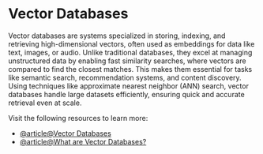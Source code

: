 # Vector Databases

Vector databases are systems specialized in storing, indexing, and retrieving high-dimensional vectors, often used as embeddings for data like text, images, or audio. Unlike traditional databases, they excel at managing unstructured data by enabling fast similarity searches, where vectors are compared to find the closest matches. This makes them essential for tasks like semantic search, recommendation systems, and content discovery. Using techniques like approximate nearest neighbor (ANN) search, vector databases handle large datasets efficiently, ensuring quick and accurate retrieval even at scale.

Visit the following resources to learn more:

- [@article@Vector Databases](https://developers.cloudflare.com/vectorize/reference/what-is-a-vector-database/)
- [@article@What are Vector Databases?](https://www.mongodb.com/resources/basics/databases/vector-databases)